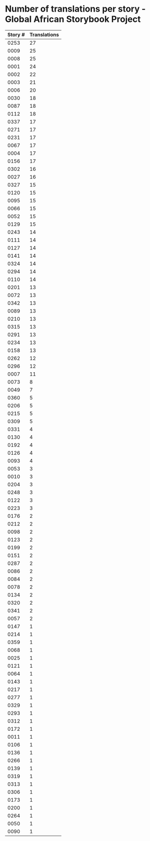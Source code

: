 # Number of translations per story - Global African Storybook Project

Story # | Translations
------- | ------------
0253 | 27
0009 | 25
0008 | 25
0001 | 24
0002 | 22
0003 | 21
0006 | 20
0030 | 18
0087 | 18
0112 | 18
0337 | 17
0271 | 17
0231 | 17
0067 | 17
0004 | 17
0156 | 17
0302 | 16
0027 | 16
0327 | 15
0120 | 15
0095 | 15
0066 | 15
0052 | 15
0129 | 15
0243 | 14
0111 | 14
0127 | 14
0141 | 14
0324 | 14
0294 | 14
0110 | 14
0201 | 13
0072 | 13
0342 | 13
0089 | 13
0210 | 13
0315 | 13
0291 | 13
0234 | 13
0158 | 13
0262 | 12
0296 | 12
0007 | 11
0073 | 8
0049 | 7
0360 | 5
0206 | 5
0215 | 5
0309 | 5
0331 | 4
0130 | 4
0192 | 4
0126 | 4
0093 | 4
0053 | 3
0010 | 3
0204 | 3
0248 | 3
0122 | 3
0223 | 3
0176 | 2
0212 | 2
0098 | 2
0123 | 2
0199 | 2
0151 | 2
0287 | 2
0086 | 2
0084 | 2
0078 | 2
0134 | 2
0320 | 2
0341 | 2
0057 | 2
0147 | 1
0214 | 1
0359 | 1
0068 | 1
0025 | 1
0121 | 1
0064 | 1
0143 | 1
0217 | 1
0277 | 1
0329 | 1
0293 | 1
0312 | 1
0172 | 1
0011 | 1
0106 | 1
0136 | 1
0266 | 1
0139 | 1
0319 | 1
0313 | 1
0306 | 1
0173 | 1
0200 | 1
0264 | 1
0050 | 1
0090 | 1
